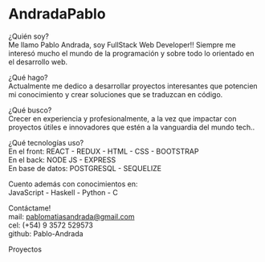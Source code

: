 # AndradaPablo

¿Quién soy?  
Me llamo Pablo Andrada, soy FullStack Web Developer!!
Siempre me interesó mucho el mundo de la programación y sobre todo lo orientado en el desarrollo web. 

¿Qué hago?  
Actualmente me dedico a desarrollar proyectos interesantes que potencien mi conocimiento y crear soluciones que se traduzcan en código.
  
¿Qué busco?  
Crecer en experiencia y profesionalmente, a la vez que impactar con proyectos útiles e innovadores que estén a la vanguardia del mundo tech..  

¿Qué tecnologías uso?    
En el front: REACT - REDUX - HTML - CSS - BOOTSTRAP  
En el back: NODE JS - EXPRESS   
En base de datos: POSTGRESQL - SEQUELIZE  

Cuento además con conocimientos en:   
JavaScript - Haskell - Python - C  

Contáctame!  
mail: pablomatiasandrada@gmail.com  
cel: (+54) 9 3572 529573  
github: Pablo-Andrada  


Proyectos
